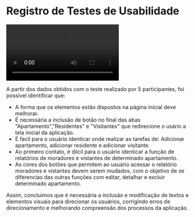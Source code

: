 # Registro de Testes de Usabilidade

![Teste de Usuabilidadee](https://github.com/ICEI-PUC-Minas-PMV-ADS/pmv-ads-2022-2-e2-proj-int-t1-controle-de-acesso-key-access/blob/main/docs/img/Teste.mp4)



A partir dos dados obtidos com o teste realizado por 5 participantes, foi possível identificar que:

- A forma que os elementos estão dispostos na página inicial deve melhorar.
- É necessária a inclusão de botão no final das abas "Apartamento","Residentes" e "Visitantes" que  redirecione o usário a tela inicial da aplicação.
- É facil para o usuário identicar onde realizar as tarefas de: Adicionar apartamento, adicionar residente e adicionar visitante.
- Ao primeiro contato, é díicil para o usuário identicar a função de relatórios de moradores e vistantes de determinado apartamento. 
- As cores dos botões que permitem ao usuário acessar o relatório moradores e vistantes devem serem mudados, com o objetivo de se diferencias das outras funções com editar, detalhar e excluir determinado apartamento.

Assim, concluimos que é necessária a inclusão e modificação de textos e elementos visuais para direcionar os usuários, corrigindo erros de direcionamento e melhorando compreensão dos processos da aplicação. 
